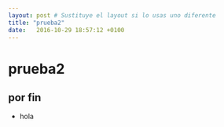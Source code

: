 ```yaml
---
layout: post # Sustituye el layout si lo usas uno diferente
title: "prueba2"
date:   2016-10-29 18:57:12 +0100
---
```


# prueba2


## por fin
* hola

